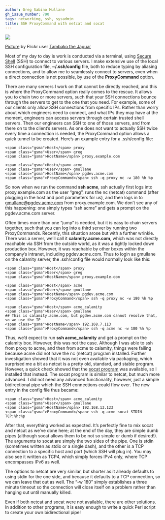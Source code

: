 ```yaml
---
author: Greg Sabino Mullane
gh_issue_number: 790
tags: networking, ssh, sysadmin
title: SSH ProxyCommand with netcat and socat
---
```




<a href="/blog/2013/04/24/socat-and-netcat-proxycommand-ssh/image-0-big.jpeg" imageanchor="1"><img border="0" src="/blog/2013/04/24/socat-and-netcat-proxycommand-ssh/image-0.jpeg"/></a>

[Picture](https://www.flickr.com/photos/tambako/5880777651/) by Flickr user [Tambako the Jaguar](https://www.flickr.com/photos/tambako/)

Most of my day to day is work is conducted via a terminal, using 
[Secure Shell](https://en.wikipedia.org/wiki/Secure_Shell) 
(SSH) to connect to various servers. I make extensive use of the local SSH
configuration file, **~/.ssh/config** file, both to reduce typing by aliasing connections,
and to allow me to seamlessly connect to servers, even when a direct connection
is not possible, by use of the **ProxyCommand** option.

There are many servers I work on that cannot be directly reached, and this is
where the ProxyCommand option really comes to the rescue. It allows you to
chain two or more servers, such that your SSH connections bounce through the
servers to get to the one that you need. For example, some of our clients only allow
SSH connections from specific IPs. Rather than worry about which engineers need to connect, and
what IPs they may have at the moment, engineers can access servers through certain 
trusted shell servers. Then our engineers can SSH to one of those servers, and from
there on to the client’s servers. As one does not want to actually SSH twice every time a
connection is needed, the ProxyCommand option allows a quick tunnel to be created. Here’s
an example entry for a .ssh/config file:

```
<span class="gsma">Host</span> proxy
<span class="gsma">User</span> greg
<span class="gsma">HostName</span> proxy.example.com

<span class="gsma">Host</span> acme
<span class="gsma">User</span> gmullane
<span class="gsma">HostName</span> pgdev.acme.com
<span class="gsma">ProxyCommand</span> ssh -q proxy nc -w 180 %h %p
```

So now when we run the command **ssh acme**, ssh actually first logs into proxy.example.com
 as the user “greg”, runs the nc (netcat) command (after plugging in the host and port parameters for us),
and then logs in to gmullane@pgdev.acme.com from proxy.example.com. We don’t see any of this
happening: one simply types “ssh acme” and gets a prompt on the pgdev.acme.com server.

Often times more than one “jump” is needed, but it is easy to chain servers together,
such that you can log into a third server by running two ProxyCommands. Recently,
this situation arose but with a further wrinkle. There was a server, we’ll call
it **calamity.acme.com**, which was not directly reachable via SSH from the outside world, as
it was a tightly locked down production box. However, it was reachable by other boxes
within the company’s intranet, including pgdev.acme.com. Thus to login as gmullane
on the calamity server, the .ssh/config file would normally look like this:

```
<span class="gsma">Host</span> proxy
<span class="gsma">User</span> greg
<span class="gsma">HostName</span> proxy.example.com

<span class="gsma">Host</span> acme
<span class="gsma">User</span> gmullane
<span class="gsma">HostName</span> pgdev.acme.com
<span class="gsma">ProxyCommand</span> ssh -q proxy nc -w 180 %h %p

<span class="gsma">Host</span> acme_calamity
<span class="gsma">User</span> gmullane
## This is calamity.acme.com, but pgdev.acme.com cannot resolve that, so we use the IP
<span class="gsma">HostName</span> 192.168.7.113
<span class="gsma">ProxyCommand</span> ssh -q acme nc -w 180 %h %p
```

Thus, we’d expect to run **ssh acme_calamity** and get a prompt on the calamity box.
However, this was not the case. Although I was able to ssh from proxy to acme,
and then from acme to calamity, things were failing because acme did not have the nc (netcat)
program installed. Further investigation showed that it was not even available
via packaging, which surprised me a bit as netcat is a pretty old, standard,
and stable program. However, a quick check showed that the
[socat program](http://www.dest-unreach.org/socat/doc/socat.html) was available, so I installed that instead.
The socat program is similar to netcat, but much more advanced. I did not need
any advanced functionality, however, just a simple bidirectional pipe which
the SSH connections could flow over. The new entry in the config file thus
became:

```
<span class="gsma">Host</span> acme_calamity
<span class="gsma">User</span> gmullane
<span class="gsma">HostName</span> 192.168.13.123
<span class="gsma">ProxyCommand</span> ssh -q acme socat STDIN TCP:%h:%p
```

After that, everything worked as expected. It’s perfectly fine to mix socat and
netcat as we’ve done here; at the end of the day, they are simple dumb pipes
(although socat allows them to be not so simple or dumb if desired!). The arguments
to socat are simply the two sides of the pipe. One is stdin (sometimes written as
stdio or a single dash), and the other is a TCP connection to a specific host
and port (which SSH will plug in). You may also see it written as TCP4, which
simply forces IPv4 only, where TCP encompasses IPv6 as well.

The options to netcat are very similar, but shorter as it already defaults to
using stdin for the one side, and because it defaults to a TCP connection,
so we can leave that out as well. The “-w 180” simply establishes a three minute
timeout so the connection will close itself on a problem rather than hanging out
until manually killed.

Even if both netcat and socat were not available, there are other solutions.
In addition to other programs, it is easy enough to write a quick Perl script
to create your own bidirectional pipe!


